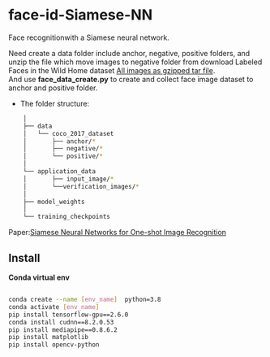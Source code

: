# face-id-Siamese-NN
Face recognitionwith a Siamese neural network.  

Need create a data folder include anchor, negative, positive folders, and unzip the file which move images to negative folder from download Labeled Faces in the Wild Home dataset [All images as gzipped tar file](http://vis-www.cs.umass.edu/lfw/#download).  
And use **face_data_create.py** to create and collect face image dataset to anchor and positive folder.  


* The folder structure:
```bash
    │
    ├── data
    │   └── coco_2017_dataset
    │       ├── anchor/*
    │       ├── negative/*
    │       └── positive/*
    │
    └── application_data
    │       ├── input_image/*   
    │       └──verification_images/*
    │
    ├── model_weights
    │
    └── training_checkpoints
```

Paper:[Siamese Neural Networks for One-shot Image Recognition](https://www.cs.cmu.edu/~rsalakhu/papers/oneshot1.pdf)  

## Install  

**Conda virtual env**  
```bash

conda create --name [env_name]  python=3.8
conda activate [env_name]
pip install tensorflow-gpu==2.6.0
conda install cudnn==8.2.0.53
pip install mediapipe==0.8.6.2
pip install matplotlib
pip install opencv-python
```
